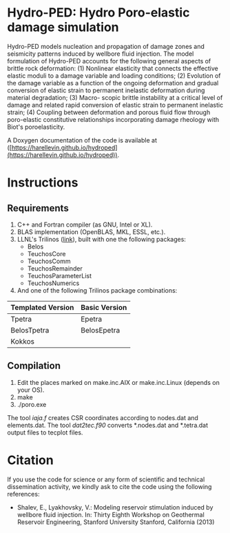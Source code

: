 # Hydro-PED: Hydro Poro-elastic damage simulation

Hydro-PED models nucleation and propagation of damage zones and seismicity patterns induced by
wellbore fluid injection. The model formulation of Hydro-PED accounts for the following general aspects of brittle rock deformation: (1) Nonlinear elasticity that connects the effective elastic moduli to a damage variable and loading conditions; (2) Evolution of the damage variable as a function of the ongoing deformation and gradual conversion of elastic strain to permanent inelastic deformation during material degradation; (3) Macro-
scopic brittle instability at a critical level of damage and related rapid conversion of elastic strain to permanent inelastic strain; (4) Coupling between deformation and porous fluid flow through poro-elastic constitutive relationships incorporating damage rheology with Biot's poroelasticity.

A Doxygen documentation of the code is available at ([https://harellevin.github.io/hydroped](https://harellevin.github.io/hydroped)).

# Instructions
## Requirements

1. C++ and Fortran compiler (as GNU, Intel or XL).
1. BLAS implementation (OpenBLAS, MKL, ESSL, etc.).
1. LLNL's Trilinos ([link](https://trilinos.github.io/)), built with one the following packages:
	 - Belos  
	 - TeuchosCore 
	 - TeuchosComm 
	 - TeuchosRemainder 
	 - TeuchosParameterList 
	 - TeuchosNumerics 
 1. And one of the following Trilinos package combinations:
 
 |Templated Version|Basic Version  |
 |--|--|
 | Tpetra | Epetra|
 | BelosTpetra | BelosEpetra |
 | Kokkos | |
 

## Compilation

 1. Edit the places marked on make.inc.AIX or make.inc.Linux (depends on your OS).
 2. make
 3. ./poro.exe

The tool *iaja.f* creates CSR coordinates according to nodes.dat and elements.dat.
The tool *dat2tec.f90* converts *.nodes.dat and *.tetra.dat output files to tecplot files.

# Citation

If you use the code for science or any form of scientific and technical dissemination activity, we kindly ask to cite the code using the following references:

 - Shalev, E., Lyakhovsky, V.: Modeling reservoir stimulation induced by wellbore fluid injection. In: Thirty Eighth Workshop on Geothermal Reservoir Engineering, Stanford University Stanford, California (2013)
